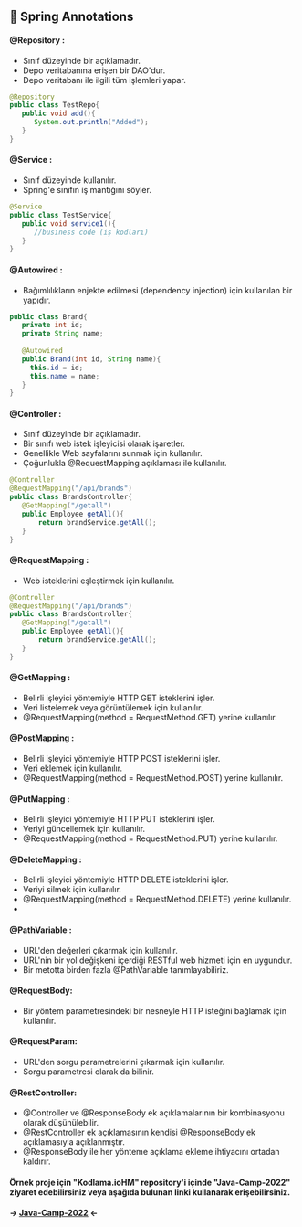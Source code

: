 ## 🌱 Spring Annotations

#### @Repository : 
- Sınıf düzeyinde bir açıklamadır. 
- Depo veritabanına erişen bir DAO'dur.
- Depo veritabanı ile ilgili tüm işlemleri yapar.

```java
@Repository
public class TestRepo{
   public void add(){
      System.out.println("Added");
   }
}
```
#### @Service :
- Sınıf düzeyinde kullanılır.
- Spring'e sınıfın iş mantığını söyler.

```java
@Service
public class TestService{
   public void service1(){
      //business code (iş kodları)
   }
}
```

#### @Autowired :
- Bağımlılıkların enjekte edilmesi (dependency injection) için kullanılan bir yapıdır.

```java 
public class Brand{
   private int id;
   private String name;
   
   @Autowired
   public Brand(int id, String name){
     this.id = id;
     this.name = name;
   }
}  
```

#### @Controller :
- Sınıf düzeyinde bir açıklamadır.
- Bir sınıfı web istek işleyicisi olarak işaretler.
- Genellikle Web sayfalarını sunmak için kullanılır.
- Çoğunlukla @RequestMapping açıklaması ile kullanılır.

```java
@Controller  
@RequestMapping("/api/brands")  
public class BrandsController{
   @GetMapping("/getall")  
   public Employee getAll(){  
       return brandService.getAll(); 
   }  
}  
```

#### @RequestMapping :
- Web isteklerini eşleştirmek için kullanılır.

```java
@Controller  
@RequestMapping("/api/brands")  
public class BrandsController{
   @GetMapping("/getall")  
   public Employee getAll(){  
       return brandService.getAll(); 
   }  
}  
```

#### @GetMapping :
- Belirli işleyici yöntemiyle HTTP GET isteklerini işler.
- Veri listelemek veya görüntülemek için kullanılır.
- @RequestMapping(method = RequestMethod.GET) yerine kullanılır.

#### @PostMapping :
- Belirli işleyici yöntemiyle HTTP POST isteklerini işler.
- Veri eklemek için kullanılır.
- @RequestMapping(method = RequestMethod.POST) yerine kullanılır.

#### @PutMapping :
- Belirli işleyici yöntemiyle HTTP PUT isteklerini işler.
- Veriyi güncellemek için kullanılır.
- @RequestMapping(method = RequestMethod.PUT) yerine kullanılır.

#### @DeleteMapping :
- Belirli işleyici yöntemiyle HTTP DELETE isteklerini işler.
- Veriyi silmek için kullanılır.
- @RequestMapping(method = RequestMethod.DELETE) yerine kullanılır.
- 
#### @PathVariable :
- URL'den değerleri çıkarmak için kullanılır.
- URL'nin bir yol değişkeni içerdiği RESTful web hizmeti için en uygundur.
- Bir metotta birden fazla @PathVariable tanımlayabiliriz.


#### @RequestBody:
- Bir yöntem parametresindeki bir nesneyle HTTP isteğini bağlamak için kullanılır.

#### @RequestParam:
- URL'den sorgu parametrelerini çıkarmak için kullanılır. 
- Sorgu parametresi olarak da bilinir.

#### @RestController:
- @Controller ve @ResponseBody ek açıklamalarının bir kombinasyonu olarak düşünülebilir. 
- @RestController ek açıklamasının kendisi @ResponseBody ek açıklamasıyla açıklanmıştır. 
- @ResponseBody ile her yönteme açıklama ekleme ihtiyacını ortadan kaldırır.

#### Örnek proje için "Kodlama.ioHM" repository'i içinde "Java-Camp-2022" ziyaret edebilirsiniz veya aşağıda bulunan linki kullanarak erişebilirsiniz.
#### -> [Java-Camp-2022](https://github.com/BurakBoduroglu/Kodlama.ioHM/tree/main/Java-Camp-2022) <-


